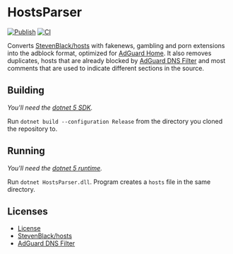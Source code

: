 # HostsParser
[![Publish](https://github.com/henrikwidlund/HostsParser/actions/workflows/publish-hosts.yml/badge.svg)](https://github.com/henrikwidlund/HostsParser/actions/workflows/publish-hosts.yml)
[![CI](https://github.com/henrikwidlund/HostsParser/actions/workflows/build.yml/badge.svg)](https://github.com/henrikwidlund/HostsParser/actions/workflows/build.yml)

Converts [StevenBlack/hosts](https://github.com/StevenBlack/hosts) with fakenews, gambling and porn extensions into the adblock format, optimized for [AdGuard Home](https://github.com/AdguardTeam/AdGuardHome). It also removes duplicates, hosts that are already blocked by [AdGuard DNS Filter](https://github.com/AdguardTeam/AdGuardSDNSFilter) and most comments that are used to indicate different sections in the source.

## Building
*You'll need the [dotnet 5 SDK](https://dotnet.microsoft.com/download).*

Run `dotnet build --configuration Release` from the directory you cloned the repository to.

## Running
*You'll need the [dotnet 5 runtime](https://dotnet.microsoft.com/download).*

Run `dotnet HostsParser.dll`. Program creates a `hosts` file in the same directory.

## Licenses
- [License](LICENSE)
- [StevenBlack/hosts](https://github.com/StevenBlack/hosts/blob/master/license.txt)
- [AdGuard DNS Filter](https://github.com/AdguardTeam/AdGuardSDNSFilter/blob/master/LICENSE)
